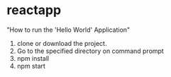 # reactapp
"How to run the 'Hello World' Application"

1) clone or download the project.
2) Go to the specified directory on command prompt
3) npm install
4) npm start
